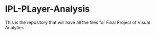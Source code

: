 # IPL-PLayer-Analysis
This is the repository that will have all the files for Final Project of Visual Analytics
